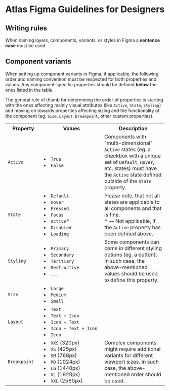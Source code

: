 # Atlas Figma Guidelines for Designers

## Writing rules
When naming layers, components, variants, or styles in Figma a **sentence case** must be used.

## Component variants

When setting up component variants in Figma, if applicable, the following order and naming convention must be respected for both properties and values. Any component-specific properties should be defined **below** the ones listed in the table.

The general rule of thumb for determining the order of properties is starting with the ones affecting mainly visual attributes (like `Active`, `State`, `Styling`) and moving on towards properties affecting sizing and the functionality of the component (eg. `Size`, `Layout`, `Breakpoint`, other custom properties).

<table>
  <tr>
    <th width="250">Property</th>
    <th width="1000">Values</th>
    <th width="1000">Description</th>
  </tr>  
  <tr>
    <td><code>Active</code></td>
    <td>
      <li><code>True</code></li>
      <li><code>False</code></li>
    </td>
    <td>Components with "multi-dimensional" <code>Active</code> states (eg. a checkbox with a unique set of <code>Default</code>, <code>Hover</code>, etc. states) must have the <code>Active</code> state defined outside of the <code>State</code> property.</td>
  </tr>
  <tr>
    <td><code>State</code></td>
    <td>
      <li><code>Default</code></li>
      <li><code>Hover</code></li>
      <li><code>Pressed</code></li>
      <li><code>Focus</code></li>
      <li><code>Active</code>*</li>
      <li><code>Disabled</code></li>
      <li><code>Loading</code></li>
    </td>
    <td>Please note, that not all states are applicable to all components and that is fine. <br>* — Not applicable, if the <code>Active</code> property has been defined above.</td>
  </tr>
  <tr>
    <td><code>Styling</code></td>
    <td>
      <li><code>Primary</code></li>
      <li><code>Secondary</code></li>
      <li><code>Teritiary</code></li>
      <li><code>Destructive</code></li>
      <li><code>...</code></li>
    </td>
    <td>Some components can come in different styling options (eg. a button). In such case, the above-mentioned values should be used to define this property.</td>
  </tr>
  <tr>
    <td><code>Size</code></td>
    <td>
      <li><code>Large</code></li>
      <li><code>Medium</code></li>
      <li><code>Small</code></li>
    </td>
    <td></td>
  </tr>
  <tr>
    <td><code>Layout</code></td>
    <td>
      <li><code>Text</code></li>
      <li><code>Text + Icon</code></li>
      <li><code>Icon + Text</code></li>
      <li><code>Icon + Text + Icon</code></li>
      <li><code>Icon</code></li>
    </td>
    <td></td>
  </tr>
  <tr>
    <td><code>Breakpoint</code></td>
    <td>
      <li><code>XXS</code> (320px)</li>
      <li><code>XS</code> (425px)</li>
      <li><code>SM</code> (768px)</li>
      <li><code>MD</code> (1024px)</li>
      <li><code>LG</code> (1440px)</li>
      <li><code>XL</code> (1920px)</li>
      <li><code>XXL</code> (2560px)</li>
    </td>
    <td>Complex components might require additional variants for different viewport sizes. In such case, the above-mentioned order should be used.</td>
  </tr>

</table>
